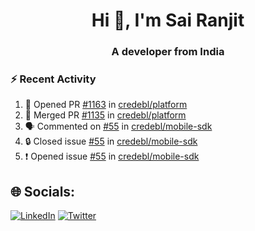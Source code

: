 <h1 align="center">Hi 👋, I'm Sai Ranjit</h1>
<h3 align="center">A developer from India</h3>

### :zap: Recent Activity

<!--START_SECTION:activity-->
1. 💪 Opened PR [#1163](https://github.com/credebl/platform/pull/1163) in [credebl/platform](https://github.com/credebl/platform)
2. 🎉 Merged PR [#1135](https://github.com/credebl/platform/pull/1135) in [credebl/platform](https://github.com/credebl/platform)
3. 🗣 Commented on [#55](https://github.com/credebl/mobile-sdk/issues/55#issuecomment-2761243649) in [credebl/mobile-sdk](https://github.com/credebl/mobile-sdk)
4. 🔒 Closed issue [#55](https://github.com/credebl/mobile-sdk/issues/55) in [credebl/mobile-sdk](https://github.com/credebl/mobile-sdk)
5. ❗ Opened issue [#55](https://github.com/credebl/mobile-sdk/issues/55) in [credebl/mobile-sdk](https://github.com/credebl/mobile-sdk)
<!--END_SECTION:activity-->

## 🌐 Socials:
[![LinkedIn](https://img.shields.io/badge/LinkedIn-%230077B5.svg?logo=linkedin&logoColor=white)](https://linkedin.com/in/sairanjit) [![Twitter](https://img.shields.io/badge/Twitter-%231DA1F2.svg?logo=Twitter&logoColor=white)](https://twitter.com/sairanjit_) 
